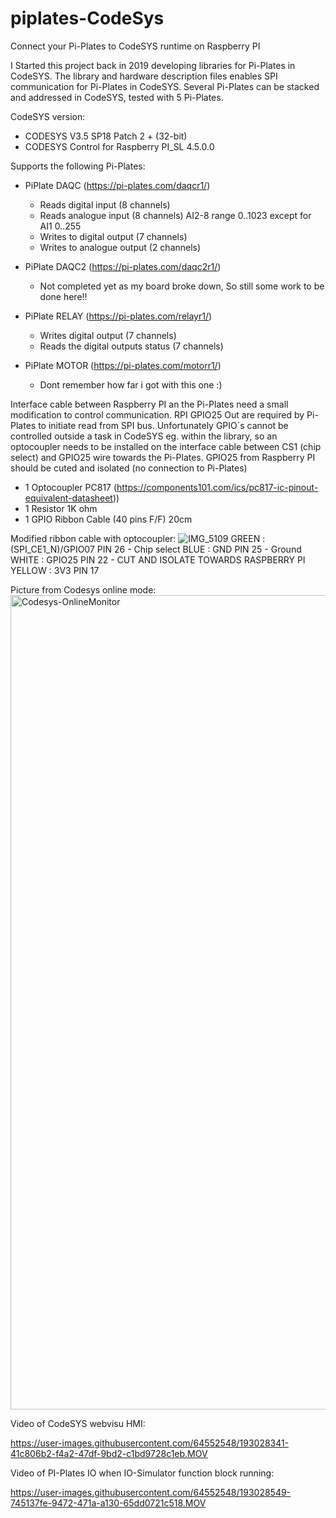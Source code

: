 # piplates-CodeSys 
Connect your Pi-Plates to CodeSYS runtime on Raspberry PI

I Started this project back in 2019 developing libraries for Pi-Plates in CodeSYS.
The library and hardware description files enables SPI communication for Pi-Plates in CodeSYS.
Several Pi-Plates can be stacked and addressed in CodeSYS, tested with 5 Pi-Plates.

CodeSYS version:
  * CODESYS V3.5 SP18 Patch 2 + (32-bit)
  * CODESYS Control for Raspberry PI_SL 4.5.0.0

Supports the following Pi-Plates:
  * PiPlate DAQC 
            (https://pi-plates.com/daqcr1/)
    - Reads digital input (8 channels)
    - Reads analogue input (8 channels) AI2-8 range 0..1023 except for AI1 0..255
    - Writes to digital output (7 channels)
    - Writes to analogue output (2 channels)
            
  * PiPlate DAQC2
            (https://pi-plates.com/daqc2r1/)
    - Not completed yet as my board broke down, So still some work to be done here!!
    
  * PiPlate RELAY
            (https://pi-plates.com/relayr1/)
    - Writes digital output (7 channels)
    - Reads the digital outputs status (7 channels)
  
  * PiPlate MOTOR
            (https://pi-plates.com/motorr1/)
    - Dont remember how far i got with this one :)

Interface cable between Raspberry PI an the Pi-Plates need a small modification to control communication. 
RPI GPIO25 Out are required by Pi-Plates to initiate read from SPI bus. 
Unfortunately GPIO´s cannot be controlled outside a task in CodeSYS eg. within the library, 
so an optocoupler needs to be installed on the interface cable between CS1 (chip select) and GPIO25 wire towards the Pi-Plates.
GPIO25 from Raspberry PI should be cuted and isolated (no connection to Pi-Plates)
  * 1 Optocoupler PC817 (https://components101.com/ics/pc817-ic-pinout-equivalent-datasheet))
  * 1 Resistor 1K ohm
  * 1 GPIO Ribbon Cable (40 pins F/F) 20cm

Modified ribbon cable with optocoupler:
![IMG_5109](https://user-images.githubusercontent.com/64552548/193050669-a70e5a71-69af-4d87-b367-62f5f8d08f28.jpg)
GREEN  : (SPI_CE1_N)/GPIO07 PIN 26  - Chip select
BLUE   : GND PIN 25 - Ground
WHITE  : GPIO25 PIN 22 - CUT AND ISOLATE TOWARDS RASPBERRY PI
YELLOW : 3V3 PIN 17

Picture from Codesys online mode:
<img width="1303" alt="Codesys-OnlineMonitor" src="https://user-images.githubusercontent.com/64552548/193023778-b9487b74-82be-4bc2-86b5-645439a2bc02.png">


Video of CodeSYS webvisu HMI:

https://user-images.githubusercontent.com/64552548/193028341-41c806b2-f4a2-47df-9bd2-c1bd9728c1eb.MOV


Video of PI-Plates IO when IO-Simulator function block running:

https://user-images.githubusercontent.com/64552548/193028549-745137fe-9472-471a-a130-65dd0721c518.MOV

